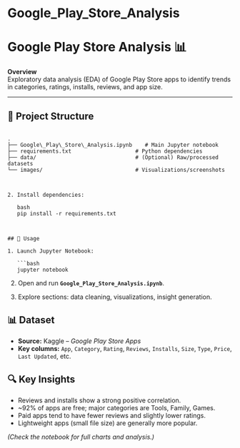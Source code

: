 # Google_Play_Store_Analysis
# Google Play Store Analysis 📊

**Overview**  
Exploratory data analysis (EDA) of Google Play Store apps to identify trends in categories, ratings, installs, reviews, and app size.

---

## 📂 Project Structure
```

.
├── Google\_Play\_Store\_Analysis.ipynb    # Main Jupyter notebook
├── requirements.txt                    # Python dependencies
├── data/                               # (Optional) Raw/processed datasets
└── images/                             # Visualizations/screenshots



2. Install dependencies:

   bash
   pip install -r requirements.txt
   


## 🧪 Usage

1. Launch Jupyter Notebook:

   ```bash
   jupyter notebook
   ```

2. Open and run **`Google_Play_Store_Analysis.ipynb`**.

3. Explore sections: data cleaning, visualizations, insight generation.


## 📊 Dataset

* **Source:** Kaggle – *Google Play Store Apps*
* **Key columns:** `App`, `Category`, `Rating`, `Reviews`, `Installs`, `Size`, `Type`, `Price`, `Last Updated`, etc.


## 🔍 Key Insights

* Reviews and installs show a strong positive correlation.
* \~92% of apps are free; major categories are Tools, Family, Games.
* Paid apps tend to have fewer reviews and slightly lower ratings.
* Lightweight apps (small file size) are generally more popular.

*(Check the notebook for full charts and analysis.)*


